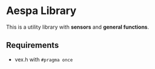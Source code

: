 # Aespa Library

This is a utility library with **sensors** and **general functions**.

## Requirements

- vex.h with `#pragma once`
